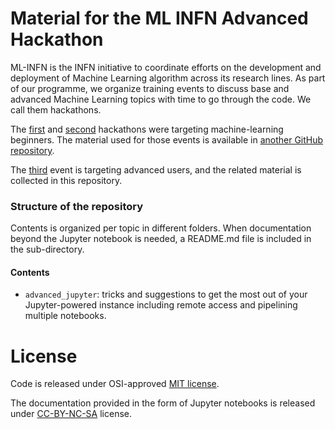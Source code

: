 # Material for the ML INFN Advanced Hackathon

ML-INFN is the INFN initiative to coordinate efforts on the development and 
deployment of Machine Learning algorithm across its research lines. 
As part of our programme, we organize training events to discuss base and advanced 
Machine Learning topics with time to go through the code. We call them hackathons.

The [first](https://agenda.infn.it/event/25855/overview) and 
[second](https://agenda.infn.it/event/28565/) hackathons were targeting
machine-learning beginners. The material used for those events is available in 
[another GitHub repository](https://github.com/tommasoboccali/ml_infn_hackBase/).

The [third](https://agenda.infn.it/event/32568/) event is targeting advanced users,
and the related material is collected in this repository.

### Structure of the repository
Contents is organized per topic in different folders. 
When documentation beyond the Jupyter notebook is needed, a README.md file is 
included in the sub-directory.

#### Contents
 * `advanced_jupyter`: tricks and suggestions to get the most out of your 
    Jupyter-powered instance including remote access and pipelining multiple notebooks.


# License
Code is released under OSI-approved [MIT license](./LICENSE).

The documentation provided in the form of Jupyter notebooks is 
released under [CC-BY-NC-SA](./CC-BY-NC-SA-4.0) license.


